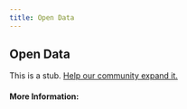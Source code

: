 ```yaml
---
title: Open Data
---
```


## Open Data

This is a stub. [Help our community expand it.](https://github.com/freeCodeCamp/guide-articles/tree/master/articles/Working-In-Tech/Open-Data/index.md)

<!-- The article goes here, in GitHub-flavored Markdown. Feel free to add YouTube videos, images, and CodePen/JSBin embeds  -->

#### More Information:
<!-- Please add any articles you think might be helpful to read before writing the article -->


